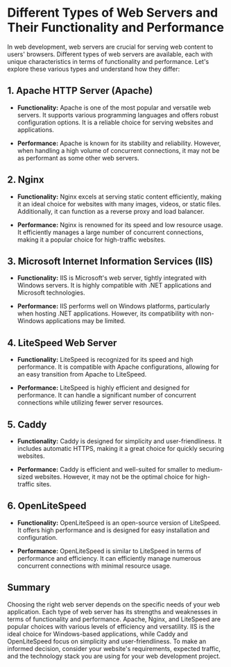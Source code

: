 # Different Types of Web Servers and Their Functionality and Performance

In web development, web servers are crucial for serving web content to users' browsers. Different types of web servers are available, each with unique characteristics in terms of functionality and performance. Let's explore these various types and understand how they differ:

## 1. **Apache HTTP Server (Apache)**

   - **Functionality:** Apache is one of the most popular and versatile web servers. It supports various programming languages and offers robust configuration options. It is a reliable choice for serving websites and applications.
   
   - **Performance:** Apache is known for its stability and reliability. However, when handling a high volume of concurrent connections, it may not be as performant as some other web servers.

## 2. **Nginx**

   - **Functionality:** Nginx excels at serving static content efficiently, making it an ideal choice for websites with many images, videos, or static files. Additionally, it can function as a reverse proxy and load balancer.
   
   - **Performance:** Nginx is renowned for its speed and low resource usage. It efficiently manages a large number of concurrent connections, making it a popular choice for high-traffic websites.

## 3. **Microsoft Internet Information Services (IIS)**

   - **Functionality:** IIS is Microsoft's web server, tightly integrated with Windows servers. It is highly compatible with .NET applications and Microsoft technologies.
   
   - **Performance:** IIS performs well on Windows platforms, particularly when hosting .NET applications. However, its compatibility with non-Windows applications may be limited.

## 4. **LiteSpeed Web Server**

   - **Functionality:** LiteSpeed is recognized for its speed and high performance. It is compatible with Apache configurations, allowing for an easy transition from Apache to LiteSpeed.
   
   - **Performance:** LiteSpeed is highly efficient and designed for performance. It can handle a significant number of concurrent connections while utilizing fewer server resources.

## 5. **Caddy**

   - **Functionality:** Caddy is designed for simplicity and user-friendliness. It includes automatic HTTPS, making it a great choice for quickly securing websites.
   
   - **Performance:** Caddy is efficient and well-suited for smaller to medium-sized websites. However, it may not be the optimal choice for high-traffic sites.

## 6. **OpenLiteSpeed**

   - **Functionality:** OpenLiteSpeed is an open-source version of LiteSpeed. It offers high performance and is designed for easy installation and configuration.
   
   - **Performance:** OpenLiteSpeed is similar to LiteSpeed in terms of performance and efficiency. It can efficiently manage numerous concurrent connections with minimal resource usage.

## Summary

Choosing the right web server depends on the specific needs of your web application. Each type of web server has its strengths and weaknesses in terms of functionality and performance. Apache, Nginx, and LiteSpeed are popular choices with various levels of efficiency and versatility. IIS is the ideal choice for Windows-based applications, while Caddy and OpenLiteSpeed focus on simplicity and user-friendliness. To make an informed decision, consider your website's requirements, expected traffic, and the technology stack you are using for your web development project.